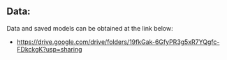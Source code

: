 ## Data:
Data and saved models can be obtained at the link below:
* https://drive.google.com/drive/folders/19fkGak-6GfyPR3g5xR7YQgfc-FDkckgK?usp=sharing
